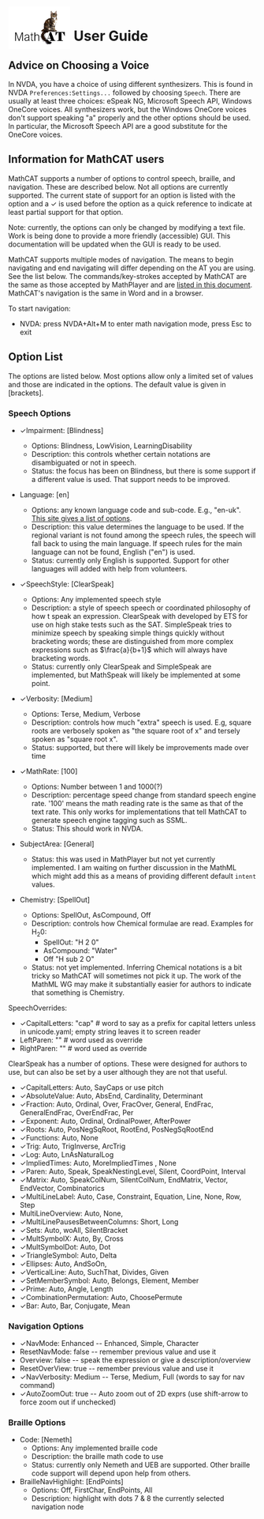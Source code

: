 # <img src="logo.png" style="position: relative; top: 16px; z-index: -1;"> User Guide

## Advice on Choosing a Voice
In NVDA, you have a choice of using different synthesizers. This is found in NVDA `Preferences:Settings...` followed by choosing `Speech`. There are usually at least three choices: eSpeak NG, Microsoft Speech API, Windows OneCore voices. All synthesizers work, but the Windows OneCore voices don't support speaking "a" properly and the other options should be used. In particular, the Microsoft Speech API are a good substitute for the OneCore voices.

## Information for MathCAT users
MathCAT supports a number of options to control speech, braille, and navigation. These are described below.
Not all options are currently supported. The current state of support for an option is listed with the option and a ✓ is used before the option as a quick reference to indicate at least partial support for that option.

Note: currently, the options can only be changed by modifying a text file. Work is being done to provide a more friendly (accessible) GUI.
This documentation will be updated when the GUI is ready to be used.

MathCAT supports multiple modes of navigation. The means to begin navigating and end navigating will differ depending on the AT you are using. See the list below. The commands/key-strokes accepted by MathCAT are the same as those accepted by MathPlayer and are [listed in this document](https://docs.wiris.com/en/mathplayer/navigation_commands). MathCAT's navigation is the same in Word and in a browser.

To start navigation:
* NVDA:  press NVDA+Alt+M to enter math navigation mode, press Esc to exit

## Option List
The options are listed below. Most options allow only a limited set of values and those are indicated in the options.
The default value is given in \[brackets\].

### Speech Options
* ✓Impairment: [Blindness]
  * Options: Blindness, LowVision, LearningDisability
  * Description: this controls whether certain notations are disambiguated or not in speech.
  * Status: the focus has been on Blindness, but there is some support if a different value is used. That support needs to be improved.

* Language: [en]
  * Options: any known language code and sub-code. E.g., "en-uk".
    [This site gives a list of options](https://www.venea.net/web/culture_code).
  * Description: this value determines the language to be used.
    If the regional variant is not found among the speech rules, the speech will fall back to using the main language. If speech rules for the main language can not be found, English ("en") is used.
  * Status: currently only English is supported.
    Support for other languages will added with help from volunteers.

* ✓SpeechStyle: [ClearSpeak]
  * Options:  Any implemented speech style
  * Description: a style of speech speech or coordinated philosophy of how t speak an expression. ClearSpeak with developed by ETS for use on high stake tests such as the SAT. SimpleSpeak tries to minimize speech by speaking simple things quickly without bracketing words; these are distinguished from more complex expressions such as $\frac{a}{b+1}$ which will always have bracketing words. 
  * Status: currently only ClearSpeak and SimpleSpeak are implemented, but MathSpeak will likely be implemented at some point.

* ✓Verbosity: [Medium]  
    * Options: Terse, Medium, Verbose
    * Description: controls how much "extra" speech is used. E.g, square roots are verbosely spoken as "the square root of x" and tersely spoken as "square root x".
    * Status: supported, but there will likely be improvements made over time

* ✓MathRate: [100]
    * Options: Number between 1 and 1000(?)
    * Description: percentage speed change from standard speech engine rate. '100' means the math reading rate is the same as that of the text rate.
      This only works for implementations that tell MathCAT to generate speech engine tagging such as SSML.
    * Status: This should work in NVDA.


* SubjectArea: [General]
  * Status: this was used in MathPlayer but not yet currently implemented. I am waiting on further discussion in the MathML which might add this as a means of providing different default `intent` values.

* Chemistry: [SpellOut]
  * Options:  SpellOut, AsCompound, Off
  * Description:  controls how Chemical formulae are read. Examples for $\mathrm{H}_2\mathrm{0}$:
    * SpellOut: "H 2 0"
    * AsCompound: "Water"
    * Off "H sub 2 O"
  * Status: not yet implemented. Inferring Chemical notations is a bit tricky so MathCAT will sometimes not pick it up. The work of the MathML WG may make it substantially easier for authors to indicate that something is Chemistry.

SpeechOverrides:
* ✓CapitalLetters: "cap"     # word to say as a prefix for capital letters unless in unicode.yaml; empty string leaves it to screen reader
* LeftParen: ""             # word used as override
* RightParen: ""            # word used as override


ClearSpeak has a number of options. These were designed for authors to use, but can also be set by a user although they are not that useful.
* ✓CapitalLetters: Auto, SayCaps or use pitch
* ✓AbsoluteValue: Auto, AbsEnd, Cardinality, Determinant
* ✓Fraction: Auto, Ordinal, Over, FracOver, General, EndFrac, GeneralEndFrac, OverEndFrac, Per
* ✓Exponent: Auto, Ordinal, OrdinalPower, AfterPower
* ✓Roots: Auto, PosNegSqRoot, RootEnd, PosNegSqRootEnd
* ✓Functions: Auto, None
* ✓Trig: Auto, TrigInverse, ArcTrig
* ✓Log: Auto, LnAsNaturalLog 
* ✓ImpliedTimes: Auto, MoreImpliedTimes , None
* ✓Paren: Auto, Speak, SpeakNestingLevel, Silent, CoordPoint, Interval
* ✓Matrix: Auto, SpeakColNum, SilentColNum, EndMatrix, Vector, EndVector, Combinatorics
* ✓MultiLineLabel: Auto, Case, Constraint, Equation, Line, None, Row, Step 
* MultiLineOverview: Auto, None, 
* ✓MultiLinePausesBetweenColumns: Short, Long
* ✓Sets: Auto, woAll, SilentBracket
* ✓MultSymbolX: Auto, By, Cross
* ✓MultSymbolDot: Auto, Dot
* ✓TriangleSymbol: Auto, Delta
* ✓Ellipses: Auto, AndSoOn, 
* ✓VerticalLine: Auto, SuchThat, Divides, Given
* ✓SetMemberSymbol: Auto, Belongs, Element, Member
* ✓Prime: Auto, Angle, Length
* ✓CombinationPermutation: Auto, ChoosePermute
* ✓Bar: Auto, Bar, Conjugate, Mean


### Navigation Options
* ✓NavMode: Enhanced -- Enhanced, Simple, Character
* ResetNavMode: false -- remember previous value and use it
* Overview: false -- speak the expression or give a description/overview
* ResetOverView: true -- remember previous value and use it
* ✓NavVerbosity: Medium -- Terse, Medium, Full (words to say for nav command)
* ✓AutoZoomOut: true -- Auto zoom out of 2D exprs (use shift-arrow to force zoom out if unchecked)


### Braille Options
* Code: [Nemeth]
  * Options: Any implemented braille code
  * Description: the braille math code to use
  * Status: currently only Nemeth and UEB are supported. Other braille code support will depend upon help from others.
* BrailleNavHighlight: [EndPoints]
  * Options: Off, FirstChar, EndPoints, All
  * Description:  highlight with dots 7 & 8 the currently selected navigation node

